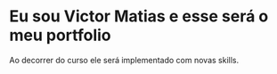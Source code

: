 # Eu sou Victor Matias e esse será o meu portfolio
Ao decorrer do curso ele será implementado com novas skills.